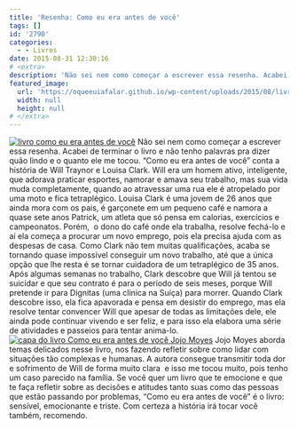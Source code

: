 ```yaml
---
title: 'Resenha: Como eu era antes de você'
tags: []
id: '2790'
categories:
  - - Livros
date: 2015-08-31 12:30:16
# <extra>
description: 'Não sei nem como começar a escrever essa resenha. Acabei de terminar o livro e não tenho palavras pra dizer quão lindo e o quanto ele me tocou. “Como eu era antes de você” conta a história de Will Traynor e Louisa Clark. Will era um homem ativo, inteligente, que adorava praticar esportes, namorar e amava seu trabalho, mas sua vida muda completamente, quando ao atravessar uma rua ele é atropelado por uma moto e fica tetraplégico. Louisa Clark é uma jovem de 26 anos que ainda mora com os pais, é garçonete em um pequeno café e namora a quase sete anos Patrick, um atleta que só pensa em calorias, exercícios e campeonatos. Porém,  o dono do café onde ela trabalha, resolve fechá-lo e aí ela começa a procurar um novo emprego, pois ela precisa ajuda com as despesas &hellip;'
featured_image: 
  url: 'https://oqueeuiafalar.github.io/wp-content/uploads/2015/08/livro-como-eu-era-antes-de-você-1024x768.jpg'
  width: null
  height: null
# </extra>
---
```


[![livro como eu era antes de você](/wp-content/uploads/2015/08/livro-como-eu-era-antes-de-você-1024x768.jpg)](/wp-content/uploads/2015/08/livro-como-eu-era-antes-de-você.jpg) Não sei nem como começar a escrever essa resenha. Acabei de terminar o livro e não tenho palavras pra dizer quão lindo e o quanto ele me tocou. “Como eu era antes de você” conta a história de Will Traynor e Louisa Clark. Will era um homem ativo, inteligente, que adorava praticar esportes, namorar e amava seu trabalho, mas sua vida muda completamente, quando ao atravessar uma rua ele é atropelado por uma moto e fica tetraplégico. Louisa Clark é uma jovem de 26 anos que ainda mora com os pais, é garçonete em um pequeno café e namora a quase sete anos Patrick, um atleta que só pensa em calorias, exercícios e campeonatos. Porém,  o dono do café onde ela trabalha, resolve fechá-lo e aí ela começa a procurar um novo emprego, pois ela precisa ajuda com as despesas de casa. Como Clark não tem muitas qualificações, acaba se tornando quase impossível conseguir um novo trabalho, até que a única opção que lhe resta é se tornar cuidadora de um tetraplégico de 35 anos. Após algumas semanas no trabalho, Clark descobre que Will já tentou se suicidar e que seu contrato é para o período de seis meses, porque Will pretende ir para Dignitas (uma clinica na Suíça) para morrer. Quando Clark descobre isso, ela fica apavorada e pensa em desistir do emprego, mas ela resolve tentar convencer Will que apesar de todas as limitações dele, ele ainda pode continuar vivendo e ser feliz, e para isso ela elabora uma série de atividades e passeios para tentar anima-lo. [![capa do livro Como eu era antes de você Jojo Moyes](/wp-content/uploads/2015/08/capa-do-livro-Como-eu-era-antes-de-você-Jojo-Moyes-1024x768.jpg)](/wp-content/uploads/2015/08/capa-do-livro-Como-eu-era-antes-de-você-Jojo-Moyes.jpg) Jojo Moyes aborda temas delicados nesse livro, nos fazendo refletir sobre como lidar com situações tão complexas e humanas. A autora consegue transmitir toda dor e sofrimento de Will de forma muito clara  e isso me tocou muito, pois tenho um caso parecido na família. Se você quer um livro que te emocione e que te faça refletir sobre as decisões e atitudes tanto suas como das pessoas que estão passando por problemas, “Como eu era antes de você” é o livro: sensível, emocionante e triste. Com certeza a história irá tocar você também, recomendo.
